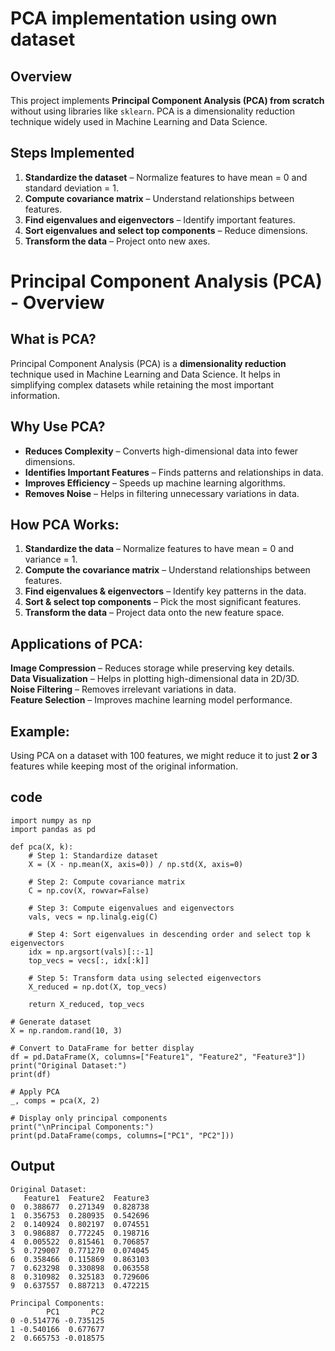 # PCA implementation using own dataset

## Overview
This project implements **Principal Component Analysis (PCA) from scratch** without using libraries like `sklearn`. PCA is a dimensionality reduction technique widely used in Machine Learning and Data Science.

## Steps Implemented
1. **Standardize the dataset** – Normalize features to have mean = 0 and standard deviation = 1.
2. **Compute covariance matrix** – Understand relationships between features.
3. **Find eigenvalues and eigenvectors** – Identify important features.
4. **Sort eigenvalues and select top components** – Reduce dimensions.
5. **Transform the data** – Project onto new axes.

# Principal Component Analysis (PCA) - Overview

## What is PCA?
Principal Component Analysis (PCA) is a **dimensionality reduction** technique used in Machine Learning and Data Science. It helps in simplifying complex datasets while retaining the most important information.

## Why Use PCA?
-  **Reduces Complexity** – Converts high-dimensional data into fewer dimensions.
-  **Identifies Important Features** – Finds patterns and relationships in data.
-  **Improves Efficiency** – Speeds up machine learning algorithms.
-  **Removes Noise** – Helps in filtering unnecessary variations in data.

## How PCA Works:
1. **Standardize the data** – Normalize features to have mean = 0 and variance = 1.
2. **Compute the covariance matrix** – Understand relationships between features.
3. **Find eigenvalues & eigenvectors** – Identify key patterns in the data.
4. **Sort & select top components** – Pick the most significant features.
5. **Transform the data** – Project data onto the new feature space.

## Applications of PCA:
 **Image Compression** – Reduces storage while preserving key details.  
 **Data Visualization** – Helps in plotting high-dimensional data in 2D/3D.  
 **Noise Filtering** – Removes irrelevant variations in data.  
 **Feature Selection** – Improves machine learning model performance.  

## Example:
Using PCA on a dataset with 100 features, we might reduce it to just **2 or 3** features while keeping most of the original information.

## code
```
import numpy as np
import pandas as pd

def pca(X, k):
    # Step 1: Standardize dataset
    X = (X - np.mean(X, axis=0)) / np.std(X, axis=0)
    
    # Step 2: Compute covariance matrix
    C = np.cov(X, rowvar=False)
    
    # Step 3: Compute eigenvalues and eigenvectors
    vals, vecs = np.linalg.eig(C)
    
    # Step 4: Sort eigenvalues in descending order and select top k eigenvectors
    idx = np.argsort(vals)[::-1]
    top_vecs = vecs[:, idx[:k]]
    
    # Step 5: Transform data using selected eigenvectors
    X_reduced = np.dot(X, top_vecs)
    
    return X_reduced, top_vecs

# Generate dataset
X = np.random.rand(10, 3)  

# Convert to DataFrame for better display
df = pd.DataFrame(X, columns=["Feature1", "Feature2", "Feature3"])
print("Original Dataset:")
print(df)

# Apply PCA
_, comps = pca(X, 2)

# Display only principal components
print("\nPrincipal Components:")
print(pd.DataFrame(comps, columns=["PC1", "PC2"]))
```

## Output
```
Original Dataset:
   Feature1  Feature2  Feature3
0  0.388677  0.271349  0.828738
1  0.356753  0.280935  0.542696
2  0.140924  0.802197  0.074551
3  0.986887  0.772245  0.198716
4  0.005522  0.815461  0.706857
5  0.729007  0.771270  0.074045
6  0.358466  0.115869  0.863103
7  0.623298  0.330898  0.063558
8  0.310982  0.325183  0.729606
9  0.637557  0.887213  0.472215

Principal Components:
        PC1       PC2
0 -0.514776 -0.735125
1 -0.540166  0.677677
2  0.665753 -0.018575
```
